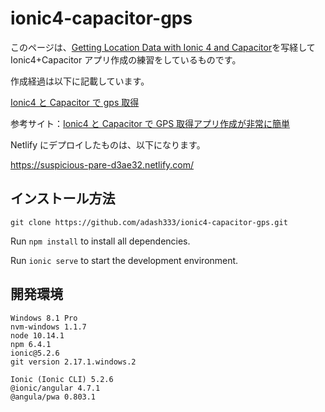 # ionic4-capacitor-gps

このページは、[Getting Location Data with Ionic 4 and Capacitor](https://alligator.io/ionic/capacitor-location/)を写経して Ionic4+Capacitor アプリ作成の練習をしているものです。

作成経過は以下に記載しています。

[Ionic4 と Capacitor で gps 取得](http://i-doctor.sakura.ne.jp/web/doku.php?id=00.ionic4:10.ionic4とcapacitorでgps取得)

参考サイト：[Ionic4 と Capacitor で GPS 取得アプリ作成が非常に簡単](https://i-doctor.sakura.ne.jp/font/?p=40721)

Netlify にデプロイしたものは、以下になります。

https://suspicious-pare-d3ae32.netlify.com/

## インストール方法

`git clone https://github.com/adash333/ionic4-capacitor-gps.git`

Run `npm install` to install all dependencies.

Run `ionic serve` to start the development environment.

## 開発環境

```
Windows 8.1 Pro
nvm-windows 1.1.7
node 10.14.1
npm 6.4.1
ionic@5.2.6
git version 2.17.1.windows.2

Ionic (Ionic CLI) 5.2.6
@ionic/angular 4.7.1
@angula/pwa 0.803.1
```
